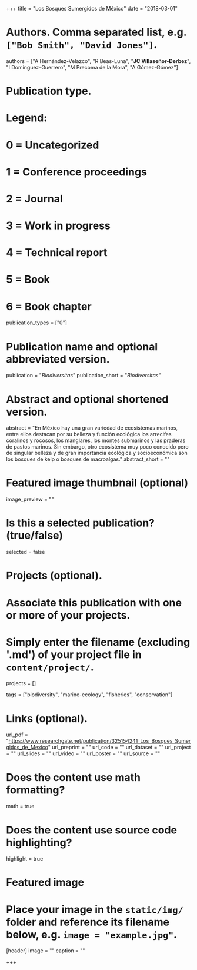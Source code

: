 +++
title = "Los Bosques Sumergidos de México"
date = "2018-03-01"

# Authors. Comma separated list, e.g. `["Bob Smith", "David Jones"]`.
authors = ["A Hernández-Velazco", "R Beas-Luna", "**JC Villaseñor-Derbez**", "I Domínguez-Guerrero", "M Precoma de la Mora", "A Gómez-Gómez"]

# Publication type.
# Legend:
# 0 = Uncategorized
# 1 = Conference proceedings
# 2 = Journal
# 3 = Work in progress
# 4 = Technical report
# 5 = Book
# 6 = Book chapter
publication_types = ["0"]

# Publication name and optional abbreviated version.
publication = "*Biodiversitas*"
publication_short = "*Biodiversitas*"

# Abstract and optional shortened version.
abstract = "En México hay una gran variedad de ecosistemas marinos, entre ellos destacan por su belleza y función ecológica los arrecifes coralinos y rocosos, los manglares, los montes submarinos y las praderas de pastos marinos. Sin embargo, otro ecosistema muy poco conocido pero de singular belleza y de gran importancia ecológica y socioeconómica son los bosques de kelp o bosques de macroalgas."
abstract_short = ""

# Featured image thumbnail (optional)
image_preview = ""

# Is this a selected publication? (true/false)
selected = false

# Projects (optional).
#   Associate this publication with one or more of your projects.
#   Simply enter the filename (excluding '.md') of your project file in `content/project/`.
projects = []

tags = ["biodiversity", "marine-ecology", "fisheries", "conservation"]

# Links (optional).
url_pdf = "https://www.researchgate.net/publication/325154241_Los_Bosques_Sumergidos_de_Mexico"
url_preprint = ""
url_code = ""
url_dataset = ""
url_project = ""
url_slides = ""
url_video = ""
url_poster = ""
url_source = ""

# Does the content use math formatting?
math = true

# Does the content use source code highlighting?
highlight = true

# Featured image
# Place your image in the `static/img/` folder and reference its filename below, e.g. `image = "example.jpg"`.
[header]
image = ""
caption = ""

+++
